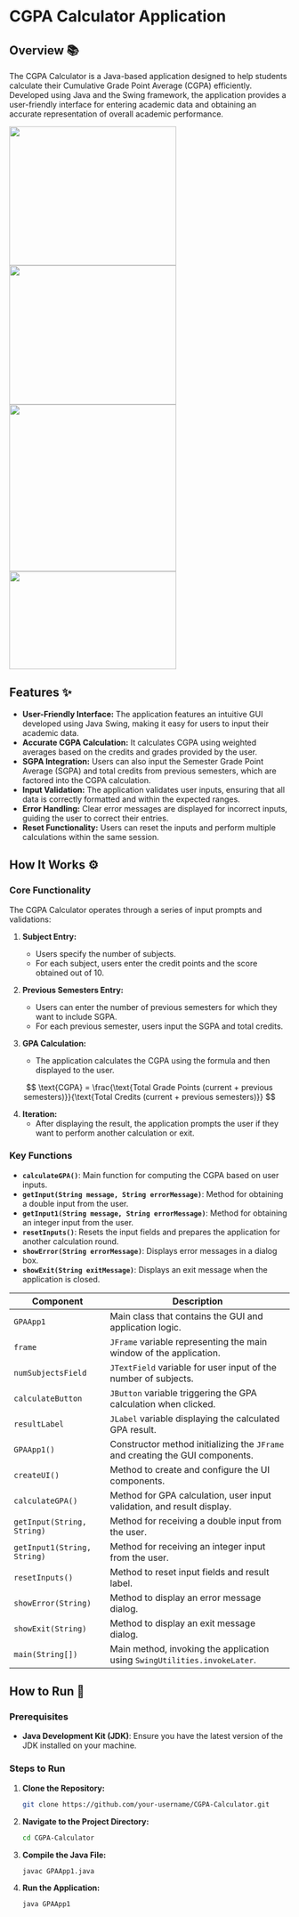 # CGPA Calculator Application

## Overview 📚
The CGPA Calculator is a Java-based application designed to help students calculate their Cumulative Grade Point Average (CGPA) efficiently. Developed using Java and the Swing framework, the application provides a user-friendly interface for entering academic data and obtaining an accurate representation of overall academic performance.

<img src="https://github.com/user-attachments/assets/64045378-446a-4a68-b2e3-64c329fa4479" width="300" height="250" />
<img src="https://github.com/user-attachments/assets/f708f24c-9bc5-49d2-b8d7-31c967e3e4b8" width="300" height="250" />
<img src="https://github.com/user-attachments/assets/5c7c0420-20cc-496d-91aa-4eda3702f8db" width="300" heihgt="150" />
<img src="https://github.com/user-attachments/assets/19b7019e-e568-419f-959a-8f417b377cef" width="300" height="176" />



## Features ✨
- **User-Friendly Interface:** The application features an intuitive GUI developed using Java Swing, making it easy for users to input their academic data.
- **Accurate CGPA Calculation:** It calculates CGPA using weighted averages based on the credits and grades provided by the user.
- **SGPA Integration:** Users can also input the Semester Grade Point Average (SGPA) and total credits from previous semesters, which are factored into the CGPA calculation.
- **Input Validation:** The application validates user inputs, ensuring that all data is correctly formatted and within the expected ranges.
- **Error Handling:** Clear error messages are displayed for incorrect inputs, guiding the user to correct their entries.
- **Reset Functionality:** Users can reset the inputs and perform multiple calculations within the same session.

## How It Works ⚙️

### Core Functionality
The CGPA Calculator operates through a series of input prompts and validations:

1. **Subject Entry:**
   - Users specify the number of subjects.
   - For each subject, users enter the credit points and the score obtained out of 10.
   
2. **Previous Semesters Entry:**
   - Users can enter the number of previous semesters for which they want to include SGPA.
   - For each previous semester, users input the SGPA and total credits.

3. **GPA Calculation:**
   - The application calculates the CGPA using the formula and then displayed to the user.
     
$$
\text{CGPA} = \frac{\text{Total Grade Points (current + previous semesters)}}{\text{Total Credits (current + previous semesters)}}
$$

4. **Iteration:**
   - After displaying the result, the application prompts the user if they want to perform another calculation or exit.


### Key Functions
- **`calculateGPA()`**: Main function for computing the CGPA based on user inputs.
- **`getInput(String message, String errorMessage)`**: Method for obtaining a double input from the user.
- **`getInput1(String message, String errorMessage)`**: Method for obtaining an integer input from the user.
- **`resetInputs()`**: Resets the input fields and prepares the application for another calculation round.
- **`showError(String errorMessage)`**: Displays error messages in a dialog box.
- **`showExit(String exitMessage)`**: Displays an exit message when the application is closed.

| **Component**       | **Description**                                                                 |
|---------------------|---------------------------------------------------------------------------------|
| `GPAApp1`           | Main class that contains the GUI and application logic.                         |
| `frame`             | `JFrame` variable representing the main window of the application.              |
| `numSubjectsField`  | `JTextField` variable for user input of the number of subjects.                 |
| `calculateButton`   | `JButton` variable triggering the GPA calculation when clicked.                 |
| `resultLabel`       | `JLabel` variable displaying the calculated GPA result.                         |
| `GPAApp1()`         | Constructor method initializing the `JFrame` and creating the GUI components.   |
| `createUI()`        | Method to create and configure the UI components.                               |
| `calculateGPA()`    | Method for GPA calculation, user input validation, and result display.          |
| `getInput(String, String)` | Method for receiving a double input from the user.                       |
| `getInput1(String, String)`| Method for receiving an integer input from the user.                     |
| `resetInputs()`     | Method to reset input fields and result label.                                  |
| `showError(String)` | Method to display an error message dialog.                                      |
| `showExit(String)`  | Method to display an exit message dialog.                                       |
| `main(String[])`    | Main method, invoking the application using `SwingUtilities.invokeLater`.       |

## How to Run 🚀

### Prerequisites
- **Java Development Kit (JDK)**: Ensure you have the latest version of the JDK installed on your machine.

### Steps to Run
1. **Clone the Repository:**
   ```bash
   git clone https://github.com/your-username/CGPA-Calculator.git
   ```
2. **Navigate to the Project Directory:**
   ```bash
   cd CGPA-Calculator
   ```
3. **Compile the Java File:**
   ```bash
   javac GPAApp1.java
   ```
4. **Run the Application:**
   ```bash
   java GPAApp1
   ```



